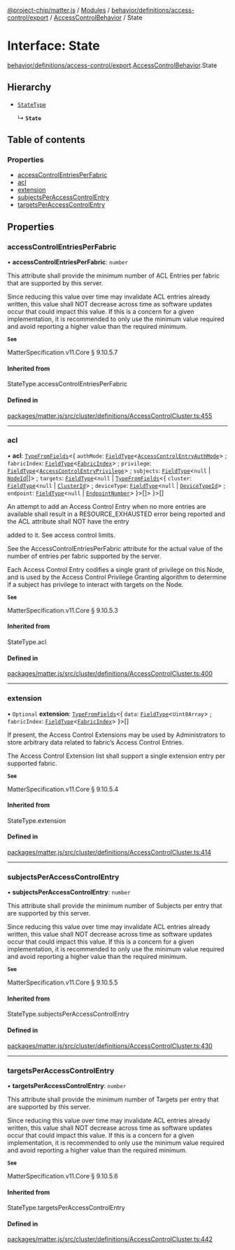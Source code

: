 [@project-chip/matter.js](../README.md) / [Modules](../modules.md) / [behavior/definitions/access-control/export](../modules/behavior_definitions_access_control_export.md) / [AccessControlBehavior](../modules/behavior_definitions_access_control_export.AccessControlBehavior.md) / State

# Interface: State

[behavior/definitions/access-control/export](../modules/behavior_definitions_access_control_export.md).[AccessControlBehavior](../modules/behavior_definitions_access_control_export.AccessControlBehavior.md).State

## Hierarchy

- [`StateType`](../modules/behavior_definitions_access_control_export._internal_.md#statetype)

  ↳ **`State`**

## Table of contents

### Properties

- [accessControlEntriesPerFabric](behavior_definitions_access_control_export.AccessControlBehavior.State.md#accesscontrolentriesperfabric)
- [acl](behavior_definitions_access_control_export.AccessControlBehavior.State.md#acl)
- [extension](behavior_definitions_access_control_export.AccessControlBehavior.State.md#extension)
- [subjectsPerAccessControlEntry](behavior_definitions_access_control_export.AccessControlBehavior.State.md#subjectsperaccesscontrolentry)
- [targetsPerAccessControlEntry](behavior_definitions_access_control_export.AccessControlBehavior.State.md#targetsperaccesscontrolentry)

## Properties

### accessControlEntriesPerFabric

• **accessControlEntriesPerFabric**: `number`

This attribute shall provide the minimum number of ACL Entries per fabric that are supported by this
server.

Since reducing this value over time may invalidate ACL entries already written, this value shall NOT
decrease across time as software updates occur that could impact this value. If this is a concern for a
given implementation, it is recommended to only use the minimum value required and avoid reporting a
higher value than the required minimum.

**`See`**

MatterSpecification.v11.Core § 9.10.5.7

#### Inherited from

StateType.accessControlEntriesPerFabric

#### Defined in

[packages/matter.js/src/cluster/definitions/AccessControlCluster.ts:455](https://github.com/project-chip/matter.js/blob/0c058ae17fdba4c0b89b8b13c309011d51782299/packages/matter.js/src/cluster/definitions/AccessControlCluster.ts#L455)

___

### acl

• **acl**: [`TypeFromFields`](../modules/tlv_export.md#typefromfields)\<\{ `authMode`: [`FieldType`](tlv_export.FieldType.md)\<[`AccessControlEntryAuthMode`](../enums/cluster_export.AccessControl.AccessControlEntryAuthMode.md)\> ; `fabricIndex`: [`FieldType`](tlv_export.FieldType.md)\<[`FabricIndex`](../modules/datatype_export.md#fabricindex)\> ; `privilege`: [`FieldType`](tlv_export.FieldType.md)\<[`AccessControlEntryPrivilege`](../enums/cluster_export.AccessControl.AccessControlEntryPrivilege.md)\> ; `subjects`: [`FieldType`](tlv_export.FieldType.md)\<``null`` \| [`NodeId`](../modules/datatype_export.md#nodeid)[]\> ; `targets`: [`FieldType`](tlv_export.FieldType.md)\<``null`` \| [`TypeFromFields`](../modules/tlv_export.md#typefromfields)\<\{ `cluster`: [`FieldType`](tlv_export.FieldType.md)\<``null`` \| [`ClusterId`](../modules/datatype_export.md#clusterid)\> ; `deviceType`: [`FieldType`](tlv_export.FieldType.md)\<``null`` \| [`DeviceTypeId`](../modules/datatype_export.md#devicetypeid)\> ; `endpoint`: [`FieldType`](tlv_export.FieldType.md)\<``null`` \| [`EndpointNumber`](../modules/datatype_export.md#endpointnumber)\>  }\>[]\>  }\>[]

An attempt to add an Access Control Entry when no more entries are available shall result in a
RESOURCE_EXHAUSTED error being reported and the ACL attribute shall NOT have the entry

added to it. See access control limits.

See the AccessControlEntriesPerFabric attribute for the actual value of the number of entries per fabric
supported by the server.

Each Access Control Entry codifies a single grant of privilege on this Node, and is used by the Access
Control Privilege Granting algorithm to determine if a subject has privilege to interact with targets on
the Node.

**`See`**

MatterSpecification.v11.Core § 9.10.5.3

#### Inherited from

StateType.acl

#### Defined in

[packages/matter.js/src/cluster/definitions/AccessControlCluster.ts:400](https://github.com/project-chip/matter.js/blob/0c058ae17fdba4c0b89b8b13c309011d51782299/packages/matter.js/src/cluster/definitions/AccessControlCluster.ts#L400)

___

### extension

• `Optional` **extension**: [`TypeFromFields`](../modules/tlv_export.md#typefromfields)\<\{ `data`: [`FieldType`](tlv_export.FieldType.md)\<`Uint8Array`\> ; `fabricIndex`: [`FieldType`](tlv_export.FieldType.md)\<[`FabricIndex`](../modules/datatype_export.md#fabricindex)\>  }\>[]

If present, the Access Control Extensions may be used by Administrators to store arbitrary data related
to fabric’s Access Control Entries.

The Access Control Extension list shall support a single extension entry per supported fabric.

**`See`**

MatterSpecification.v11.Core § 9.10.5.4

#### Inherited from

StateType.extension

#### Defined in

[packages/matter.js/src/cluster/definitions/AccessControlCluster.ts:414](https://github.com/project-chip/matter.js/blob/0c058ae17fdba4c0b89b8b13c309011d51782299/packages/matter.js/src/cluster/definitions/AccessControlCluster.ts#L414)

___

### subjectsPerAccessControlEntry

• **subjectsPerAccessControlEntry**: `number`

This attribute shall provide the minimum number of Subjects per entry that are supported by this server.

Since reducing this value over time may invalidate ACL entries already written, this value shall NOT
decrease across time as software updates occur that could impact this value. If this is a concern for a
given implementation, it is recommended to only use the minimum value required and avoid reporting a
higher value than the required minimum.

**`See`**

MatterSpecification.v11.Core § 9.10.5.5

#### Inherited from

StateType.subjectsPerAccessControlEntry

#### Defined in

[packages/matter.js/src/cluster/definitions/AccessControlCluster.ts:430](https://github.com/project-chip/matter.js/blob/0c058ae17fdba4c0b89b8b13c309011d51782299/packages/matter.js/src/cluster/definitions/AccessControlCluster.ts#L430)

___

### targetsPerAccessControlEntry

• **targetsPerAccessControlEntry**: `number`

This attribute shall provide the minimum number of Targets per entry that are supported by this server.

Since reducing this value over time may invalidate ACL entries already written, this value shall NOT
decrease across time as software updates occur that could impact this value. If this is a concern for a
given implementation, it is recommended to only use the minimum value required and avoid reporting a
higher value than the required minimum.

**`See`**

MatterSpecification.v11.Core § 9.10.5.6

#### Inherited from

StateType.targetsPerAccessControlEntry

#### Defined in

[packages/matter.js/src/cluster/definitions/AccessControlCluster.ts:442](https://github.com/project-chip/matter.js/blob/0c058ae17fdba4c0b89b8b13c309011d51782299/packages/matter.js/src/cluster/definitions/AccessControlCluster.ts#L442)
